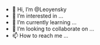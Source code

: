 - 👋 Hi, I’m @Leoyensky
- 👀 I’m interested in ...
- 🌱 I’m currently learning ...
- 💞️ I’m looking to collaborate on ...
- 📫 How to reach me ...

<!---
Leoyensky/Leoyensky is a ✨ special ✨ repository because its `README.md` (this file) appears on your GitHub profile.
You can click the Preview link to take a look at your changes.
--->
